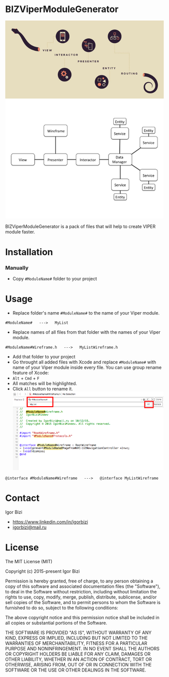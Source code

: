 # BIZViperModuleGenerator

![alt tag](https://github.com/bizibizi/BIZViperModuleGenerator/blob/master/Cover.jpg)
![alt tag](https://github.com/bizibizi/BIZViperModuleGenerator/blob/master/Structure.png)


BIZViperModuleGenerator is a pack of files that will help to create VIPER module faster.


# Installation

### Manually
 - Copy ```#ModuleName#``` folder to your project 


# Usage

- Replace folder's name ```#ModuleName#``` to the name of your Viper module.
```
#ModuleName#   --->   MyList 
```
- Replace names of all files from that folder with the names of your Viper module.
```
#ModuleName#Wireframe.h   --->   MyListWireframe.h
```
- Add that folder to your project
- Go throught all added files with Xcode and replace ```#ModuleName#``` with name of your Viper module inside every file. 
You can use group rename feature of Xcode: 
 - ```Alt``` + ```Cmd``` + ```F``` 
 - All matches will be highlighted. 
 - Click ```All``` button to rename it.
![alt tag](https://github.com/bizibizi/BIZViperModuleGenerator/blob/master/group%20rename%20sample.png)
```
@interface #ModuleName#Wireframe   --->   @interface MyListWireframe
``` 

# Contact

Igor Bizi
- https://www.linkedin.com/in/igorbizi
- igorbizi@mail.ru


# License
 
The MIT License (MIT)

Copyright (c) 2015-present Igor Bizi

Permission is hereby granted, free of charge, to any person obtaining a copy of this software and associated documentation files (the "Software"), to deal in the Software without restriction, including without limitation the rights to use, copy, modify, merge, publish, distribute, sublicense, and/or sell copies of the Software, and to permit persons to whom the Software is furnished to do so, subject to the following conditions:

The above copyright notice and this permission notice shall be included in all copies or substantial portions of the Software.

THE SOFTWARE IS PROVIDED "AS IS", WITHOUT WARRANTY OF ANY KIND, EXPRESS OR IMPLIED, INCLUDING BUT NOT LIMITED TO THE WARRANTIES OF MERCHANTABILITY, FITNESS FOR A PARTICULAR PURPOSE AND NONINFRINGEMENT. IN NO EVENT SHALL THE AUTHORS OR COPYRIGHT HOLDERS BE LIABLE FOR ANY CLAIM, DAMAGES OR OTHER LIABILITY, WHETHER IN AN ACTION OF CONTRACT, TORT OR OTHERWISE, ARISING FROM, OUT OF OR IN CONNECTION WITH THE SOFTWARE OR THE USE OR OTHER DEALINGS IN THE SOFTWARE.
